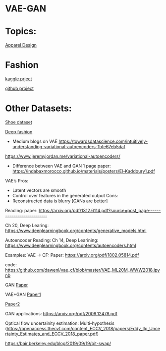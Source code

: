 # VAE-GAN

# Topics:
[Apparel Design](https://arxiv.org/pdf/2009.01053.pdf)

# Fashion
[kaggle prject](https://www.kaggle.com/ethanwharris/fashion-mnist-vae-with-pytorch-and-torchbearer)

[github project](https://github.com/ANLGBOY/VAE-with-PyTorch)


# Other Datasets:
[Shoe dataset](http://vision.cs.utexas.edu/projects/finegrained/utzap50k/) 


[Deep fashion](http://mmlab.ie.cuhk.edu.hk/projects/DeepFashion.html)



- Medium blogs on VAE
https://towardsdatascience.com/intuitively-understanding-variational-autoencoders-1bfe67eb5daf

https://www.jeremyjordan.me/variational-autoencoders/

- Difference between VAE and GAN
1 page paper: https://indabaxmorocco.github.io/materials/posters/El-Kaddoury1.pdf

VAE’s
Pros:
- Latent vectors are smooth
- Control over features in the generated output
Cons:
- Reconstructed data is blurry [GANs are better]

Reading:
paper: https://arxiv.org/pdf/1312.6114.pdf?source=post_page---------------------------

Ch 20, Deep Learing: https://www.deeplearningbook.org/contents/generative_models.html

Autoencoder Reading:
Ch 14, Deep Learining: https://www.deeplearningbook.org/contents/autoencoders.html

Examples:
VAE -> CF:
Paper: https://arxiv.org/pdf/1802.05814.pdf

code: https://github.com/dawenl/vae_cf/blob/master/VAE_ML20M_WWW2018.ipynb

GAN
[Paper](https://arxiv.org/pdf/1406.2661.pdf)

VAE+GAN
[Paper1](https://arxiv.org/pdf/1706.04987.pdf)

[Paper2](https://arxiv.org/pdf/1705.07761.pdf)

GAN applications:
https://arxiv.org/pdf/2009.12478.pdf



Optical flow uncertainity estimation: Multi-hypothesis
(https://openaccess.thecvf.com/content_ECCV_2018/papers/Eddy_Ilg_Uncertainty_Estimates_and_ECCV_2018_paper.pdf)


https://bair.berkeley.edu/blog/2019/09/19/bit-swap/



